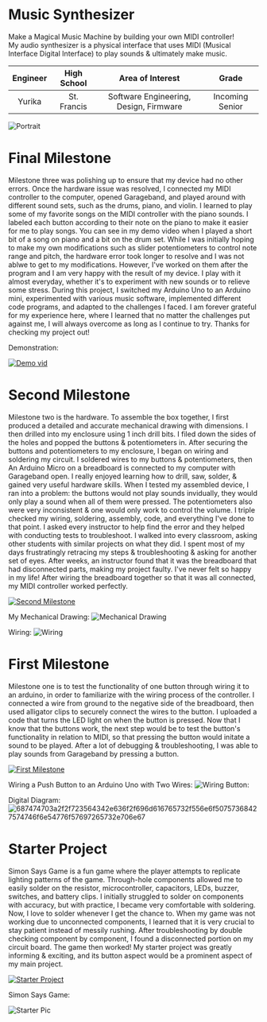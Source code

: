 ﻿# Music Synthesizer
Make a Magical Music Machine by building your own MIDI controller!                                                   
My audio synthesizer is a physical interface that uses MIDI (Musical Interface Digital Interface) to play sounds & ultimately make music.  


| **Engineer** | **High School** | **Area of Interest** | **Grade** |
|:--:|:--:|:--:|:--:|
| Yurika | St. Francis | Software Engineering, Design, Firmware | Incoming Senior

![Portrait](https://lh3.googleusercontent.com/0Sm810hXVEXENu7KcPMxYt0YD9FzK3jvSbDmPpNfBxC4D5BaNEHU7VdO0W3ImbmV_XBt3M8Fnq3DoeM2nuR6boG5uG4PLb6SWvKduxlMRxmerpstWrj-g0q-PlSORxcDMafdVWC7HkwmHGhwlSHkmSiosy2FMm3tCz_PE_euDmNtK7AxFgjFNrYESSjhm8rfjHrOjjHSccRHG5yaGYGU83_TJqy2i88_5hTAgi5oDNyd1T7EgUqfGaZYovI2AFidrCauLGPF8OnSbHHYp1VsA-eew0jkh2pY0JDn0keXaFD6Gk0rh59JJMEsxvQ6DgI7c4w1_anuToScV6VJsdnCFDcIiuVI5IFvuFosGQX0wiwUovEW9h5J2JOGjgEHI_rF2U3cGEa8ar7ad7jcaPEDIQGBX9k8UFWclXbHCmRbYnrbU1_yWbeg12Lml0AHSqOnKFIBl6Q4Na_H9F2zX_tumHEy2IwWZ1GVZ6qUZAQ5ffCeVas2qScMj9dMzL0QzruvxwSp-PU6sldH0gn1llShSAFsI0YALTsuF5axEHxRX02QKXcByNv0i1FgN2ikj8OzYsmsN5wakmG-O5UQHwNi2kv90xe0K-zvXoeik-qXHzsYerzNzobdOq3AL2q-NgrNQyB43WgwilfrfTFR_WQ23RBEO1v-4UMaHD88moazrUozTzzr3E_NgSzRmlxGvjNTDr9Inrzv19IP9HArlQacITgoSzEkwcj9wLwbzJCNw2FUMTKq6CfKXe1nFCKMub1l3isJDhKzKn8Zm92-PXySLdZDYtm5dVngq2s9J_TKAjqvFFU_9HLg7k768Zs0YqC8avaRbfZgB-Xf958fLPEBOiDqbJ9TdZwiGeyQAi4jMYZLmq48nXOKKh2oxzl8FiwDc1ybyVciXyAxOpZzmPtkj_hh2s_XG-GMQfq8laiYHYG2gMUayuW1vLyGsNzTvFkVBf7r_jnFROCP=w614-h626-no?authuser=0) 
  
# Final Milestone
Milestone three was polishing up to ensure that my device had no other errors. Once the hardware issue was resolved, I connected my MIDI controller to the computer, opened Garageband, and played around with different sound sets, such as the drums, piano, and violin. I learned to play some of my favorite songs on the MIDI controller with the piano sounds. I labeled each button according to their note on the piano to make it easier for me to play songs. You can see in my demo video when I played a short bit of a song on piano and a bit on the drum set. While I was initially hoping to make my own modifications such as slider potentiometers to control note range and pitch, the hardware error took longer to resolve and I was not ablwe to get to my modifications. However, I've worked on them after the program and I am very happy with the result of my device. I play with it almost everyday, whether it's to experiment with new sounds or to relieve some stress. During this project, I switched my Arduino Uno to an Arduino mini, experimented with various music software, implemented different code programs, and adapted to the challenges I faced. I am forever grateful for my experience here, where I learned that no matter the challenges put against me, I will always overcome as long as I continue to try. Thanks for checking my project out!  

Demonstration: 

[![Demo vid](https://lh3.googleusercontent.com/1UbYTN6cB_gxtPxWrGS-WsBG52upLTd9Lrmp5ra5GNT8u1Uo_lfAELGf0kc3LzjtltbqkbNEnE2CWkBnEotxDGB5Dlvpiw-9Z-XqY_eVcmnk2Xafw4L8eam2259iTdhHaVRBORCzuQIIddgW3Aw16WHYu6DPq-WdEwq5jDfF9eoeDvGceN-7GDXmjhLiuU9zdlGaSqVKAfz2X0Jsh2N9PAoF4AKhg-cPSGbfqdPfBvPh1_pXydNBFhLcO4_mMNNezjQ0Bnm0Bll7mE2T6M14SnvNETq6gFZKezlnypLeaoKvZLisI4NEttgSzsGeN1pwg31LoZ4J_XtqflkKbRS3nBtpljmEfGkoZzEJLplJrNtDKs2JJPtB8E3K2ALhOVdElvAQUQyeCilqQZueHjCNCgmVENcKGAnEM2zxqvp9oocGe6vxkHFcOq-ZsNJ7alovQi6KcDVOLGeNTlNWdQfCPRcPCf19QhWo6SKOtN8qXDMw8CCp30ipdSnuET2R3rBPwmnK9mWjNrq-eY_6sb8iouIUIaxHG3lKv8CWf-9RMooNyTHiR2CG3QFNkOIhMkJ8RbdaAO6K2KDWHtSW_wctmdQZcEAmJ4po7iWK82NcT_zJq-WR1p9Opi7mPT7_OkBEokN2z7QDaaLpKYv6RFzu4iMqjme5ailceNf_V7foSKf29r2TSpyCDG1pMADfcQriCE4ycik1OoBY-inZ96m6MxR1MRHirqPlFdj2sw302UvOpmOm_gsN0SuyMvmDlk8V-WYhQI32977eAg6KnVOcxUINkeb0AMoQoQEb_bC5MiXgt4xELSQVzxWKX9TfXG6C49dbiVrKyIZAQCha5N7Ooyj5RC8MCiUKckDUWk6_Ux1VDpHf2ra6Pp2hmrbX9cKldYyWhpWde1_faUlHmirNluyym6JtkdzbKOlvX_NkDra9UGETsRS7AHLXiINjV6ZEquzzOb7aH3Hg=w2876-h1498-no?authuser=0)](https://www.youtube.com/watch?v=pfR2WAOIaJk)

  
# Second Milestone
Milestone two is the hardware. To assemble the box together, I first produced a detailed and accurate mechanical drawing with dimensions. I then drilled into my enclosure using 1 inch drill bits. I filed down the sides of the holes and popped the buttons & potentiometers in. After securing the buttons and potentiometers to my enclosure, I began on wiring and soldering my circuit. I soldered wires to my buttons & potentiometers, then An Arduino Micro on a breadboard is connected to my computer with Garageband open. I really enjoyed learning how to drill, saw, solder, & gained very useful hardware skills. When I tested my assembled device, I ran into a problem: the buttons would not play sounds invidually, they would only play a sound when all of them were pressed. The potentiometers also were very inconsistent & one would only work to control the volume. I triple checked my wiring, soldering, assembly, code, and everything I've done to that point. I asked every instructor to help find the error and they helped with conducting tests to troubleshoot. I walked into every classroom, asking other students with similar projects on what they did. I spent most of my days frustratingly retracing my steps & troubleshooting & asking for another set of eyes. After weeks, an instructor found that it was the breadboard that had disconnected parts, making my project faulty. I've never felt so happy in my life! After wiring the breadboard together so that it was all connected, my MIDI controller worked perfectly.

[![Second Milestone](https://user-images.githubusercontent.com/69131491/180633882-a8a135a4-8112-457b-ac65-dacbc2dddfa6.jpg)](https://www.youtube.com/watch?v=wraI4bNwx1E)

My Mechanical Drawing:
![Mechanical Drawing](https://user-images.githubusercontent.com/69131491/180633210-ef3e3082-fb48-4936-a99d-cdc1ec0d082f.jpg)

Wiring:
![Wiring](https://lh3.googleusercontent.com/Cm3CYcPJJH5eBncKfLcWSFmRAWCKHxQsvHOj_G0ybGCMHY6NWpt13x9D0FDB2h92pTOiC7uLcfuPly2wadRq12kj104LBNCIoWMuaz96Zt_KB_jt866BKsgzjOfPA-k8xQctod_pQkH4OY4uzV7EIGFE-K_UYBT0o2Z36ydzPpyQRHZYjPINjYFBNyjO_Q3LMPnoOCJSuJOtJjMLs_-7D_C8rrl7qRxwR8evynty2mU3JyTy5EWGiGQ4TJ8O4E_4vSdTpe8UoF4Per72T9nFGbWSQBBSfy5eYEtvadOah6OQbSZSb4mrBeJyUlQTCY106kjiEU83DmH47GTnFA2qOjP6R3dJiAtqfFPR0OZtFg7uARAVeV8sLS3lV1l20QTqlMtoRZd8PrVZJm7fZpW21KmuWFXtsEwM3IWKgIpWv8a5R-VMOljN6kAUm_SxKB223hP0QSCR4_joyFeyr-SOy9YAn4AOBiX0PR_W7gkfV1UaPAusgASPGuJ8pV52Ss0T86daUD91KvJdUezWywF0NCmTngDSqHMzAdMM4rwvAjom0GLo32JfLKm4G3kPcFgOWb-C85zMCaJXcF5_sWOifO3c0Wy4kqIT9r5RG-HM7g12AiBVzKJXpthsFlOMB-w1iCpZPORoCenB0X-slfS500oJQH2FNnvUaY0pyGQT5EY2qoykapqt7o3fxjvAiSO0xP7jjNieV83U9W1b1X0HB312GUepqatpJFngFWubZO8jAPAb2-1UHq4EowULRLlU4bv4ooehUfqUMsByMM_yZnBxe_caCMJP1F7_OF1a5rWRqpWZw8DZrWf2LGX1yVH_JQIea7bUhHrE_t5pLqCPnypDsXKzfx9Feg4XCUti5oSRNtgMwgmf_6ROMDWKMk45EYOcra6935C_7m8qDQR_D4NrtoAISsIj3VSqFL_MhF5JjuurJPrTwcqk3DliwN9y6pgP25OusMQ97w=w1882-h1532-no?authuser=1)

# First Milestone 
Milestone one is to test the functionality of one button through wiring it to an arduino, in order to familiarize with the wiring process of the controller. I connected a wire from ground to the negative side of the breadboard, then used alligator clips to securely connect the wires to the button. I uploaded a code that turns the LED light on when the button is pressed. Now that I know that the buttons work, the next step would be to test the button's functionality in relation to MIDI, so that pressing the button would initate a sound to be played. After a lot of debugging & troubleshooting, I was able to play sounds from Garageband by pressing a button.  

[![First Milestone](https://user-images.githubusercontent.com/69131491/180633779-b83eaee0-87b1-463a-92c9-b7f53a7159a7.jpg)](https://www.youtube.com/watch?v=xcev04r7U3c)

Wiring a Push Button to an Arduino Uno with Two Wires:
![Wiring Button:](https://lh3.googleusercontent.com/vILPb5CYdGHte2COemTp2D_6qcOVAJfbL67xQJ3DgiRc11Ee9EayLIQXg1OWZqswSIKCYc40kBLEuNSdA7Jcx6y6k92kTd2BBm_1f_ssa4LKfFR1YWSMzJLht4aulQzSxd58tl84gWvSYu1ohO_nNtCFAVx0Rq4qqjCX52AoF9b9-ABHXXvjQfyZu-Oh8NDBvKzMM7v3zyaOrcQMo7IgZeuLcvHJFBxZfA7SBQ0dPpUasEYYkECF24Ck--vcME09xQS2rtj56Lo6Bf2vyD-JuIyvQpk9Y8pt6TUR5f8Rwi9VbQWPWQebGLQTf96iCmv8QuvRWmx0huQC3l7pFKpZjev5eLqV4wk7EG5GCjHWvmsjYjFio9HO-_m_eka2MQeEB3o9ioSCaSTCTUyuBFi9Sg14a5rO5MCPfzobH0dWUPzfjYr1oKUeWkgt1Bqn6TRjz330PqljDoLqdBYKNuhsG1X_11Q9veS-o2ubdpenNfEv1SkUvyQvBfG78gH9amxHc0qDWjjQ-i1MAQu5Ggh--qi-i3CDKWxyMSNGEbNp89vBSwABPviG3zyfcu6axF2zsMGiNo7zJ6ObZ5AIR5Suoh20uBhf7-_xHVmUMNdn_bCtBEbUNbBP5nWMFh3nMJD6o9pc2d45QeSYvF_rqwrP86U0KCB_-ao4A3Jrqw2sWNZ63wICrYD-Er5wkDPasVYeiH1D_HNPeLPmz446vAdtQl8GICavDlORHSXJZG89yjcQQoCwn_8uGU7WlQuxmvdtXSXJ07ovR_9dbuybFj3R9K1Ahctdn49cWflhf7acCnufaRiN8wZ1tvF9mLW9XxzKDk6Vug1MqGOlULmieBvGV6fdbb_vlpWGacEc7FNC2_ohI2UPySSnGR6E9-y-rLhs8e2Jd70OjGyeaSMF5PQYwMObYLaxUbXPYI1Ia1Hy66DKMRc4hinDcpvAjboXMeA6cFmG-tMVfFCkIA=w2784-h1379-no?authuser=1)


Digital Diagram:
![687474703a2f2f723564342e636f2f696d616765732f556e6f50757368427574746f6e54776f57697265732e706e67](https://user-images.githubusercontent.com/107583678/176976764-577f580a-b063-4661-919e-fb15f3a44748.png)


# Starter Project
Simon Says Game is a fun game where the player attempts to replicate lighting patterns of the game. Through-hole components allowed me to easily solder on the resistor, microcontroller, capacitors, LEDs, buzzer, switches, and battery clips. I initially struggled to solder on components with accuracy, but with practice, I became very comfortable with soldering. Now, I love to solder whenever I get the chance to. When my game was not working due to unconnected components, I learned that it is very crucial to stay patient instead of messily rushing. After troubleshooting by double checking component by component, I found a disconnected portion on my circuit board. The game then worked! My starter project was greatly informing & exciting, and its button aspect would be a prominent aspect of my main project.  


[![Starter Project](https://lh3.googleusercontent.com/uMjgroLEzz1-oRyDd5tfvssDqr7ZZ0UUlD7hngw1F9HkKccLJGNlje_usi1KS77vND3sCWKqG2nF_PMnfy07iah38ZhYhmu0x3OtYZfEqsB391-fA6cQ2iA7aHUHRO3M7g552N1i1lwlHBlgJICb_YfnMDEx8h9MSa8e180zUEt-1coHf3EpxEXMZtkad8sRxIZKwFDbG-zEAkyeM_FT0obqNizCv_jFspzKOSsYagz-EbDUrtv6_IDcE12IuO5W4i7QanlRex3mJDmj8L0sam5oeEvbBHs6uDTQbpvaEu_cl4KA0x9azXGnvgyZ2AuFLH2P55WPdkUBiR8nQpdO1UlLOO8s98XHY4vzIK3plRCy-X0Ga4lShpJNY3js_VzrhLWhktPBXK3Fp8N0tC8G1x7UCDbsQeSjisFloQA7EqKkxuYsPy9K-dJ3FN9ICA9HbL_QDLea_fifonTJzW9E_CS_ycNDZnJ2LWcjQioVwluF2wMDFLtuaU55VgZWAMEgvUFJAUYh1u9E4cvGLqWd_qeMQzs61mQAm3BV521QN19HdHB6TKy11d4pV94XqY6hXkURcsv3eomhjZwffuednwiVPmh9z-myBbDsQyFwaKQO8mFIGHfnmReYFXnUAo16xBf3SFpuROXz2ENlUIpInC55YNQ6b4WmqiZN1vWsRdrboG4WlD5FRCRChXueLlFIZ3EFlFN7bkHeCRzt8h5eATbrOjC6YsPftIKvHU7bZ38A4oDv5yvyI_LXv6Zdfj_acggF16g8JCbmvQC76AippMA94E5PH_tR_okq0x800VFlzl7VsimKpwzlzUeW61M5wpcMCPEj83D53Z9sJtjH7b742dg2wEfgXtGbBVt-UIpuSQNMz_Nl7xKnKDGkfwRKp0aimW7u3em1Lpnc3RbAo6AcsTEfytSgb6_QIx2bJ_FZKXrO_OoBNEzwUgVqfds685TBOz59vLYJ2A=w1280-h720-no?authuser=1)](https://www.youtube.com/watch?v=hb178l7bCHs)

Simon Says Game:

![Starter Pic](https://cdn.sparkfun.com//assets/parts/5/1/5/0/SparkFun_Simon_Says_-_Through-Hole_Soldering_Kit-03.jpg)


